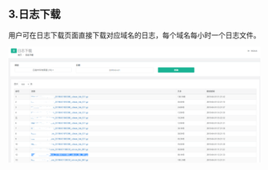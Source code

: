 ## 3.日志下载
用户可在日志下载页面直接下载对应域名的日志，每个域名每小时一个日志文件。

![](https://github.com/zhoudshu/documents/blob/main/images/cdn/cdn_25.png)

